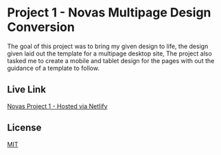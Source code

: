 # Project 1 - Novas Multipage Design Conversion

The goal of this project was to bring my given design to life, the design given laid out the template for a multipage desktop site, The project also tasked me to create a mobile and tablet design for the pages with out the guidance of a template to follow.

## Live Link
[Novas Project 1 - Hosted via Netlify](https://jazzy-beijinho-e834c0.netlify.app/)
## License

[MIT](https://choosealicense.com/licenses/mit/)
